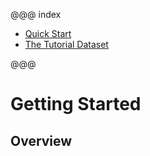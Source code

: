 @@@ index

* [Quick Start](quick-start/index.md)
* [The Tutorial Dataset](dataset/index.md)

@@@

# Getting Started


## Overview
